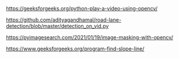 https://geeksforgeeks.org/python-play-a-video-using-opencv/

https://github.com/adityagandhamal/road-lane-detection/blob/master/detection_on_vid.py 

https://pyimagesearch.com/2021/01/19/image-masking-with-opencv/

https://www.geeksforgeeks.org/program-find-slope-line/
